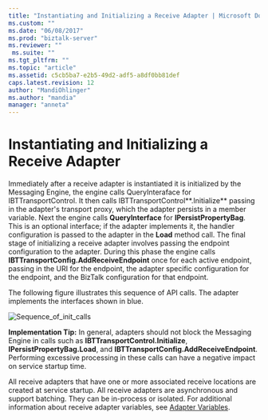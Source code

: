 ```yaml
---
title: "Instantiating and Initializing a Receive Adapter | Microsoft Docs"
ms.custom: ""
ms.date: "06/08/2017"
ms.prod: "biztalk-server"
ms.reviewer: ""
 ms.suite: ""
ms.tgt_pltfrm: ""
ms.topic: "article"
ms.assetid: c5cb5ba7-e2b5-49d2-adf5-a8df0bb81def
caps.latest.revision: 12
author: "MandiOhlinger"
ms.author: "mandia"
manager: "anneta"
---
```

# Instantiating and Initializing a Receive Adapter
Immediately after a receive adapter is instantiated it is initialized by the Messaging Engine, the engine calls QueryInteraface for IBTTransportControl. It then calls IBTTransportControl**.Initialize** passing in the adapter's transport proxy, which the adapter persists in a member variable. Next the engine calls **QueryInterface** for **IPersistPropertyBag**. This is an optional interface; if the adapter implements it, the handler configuration is passed to the adapter in the **Load** method call. The final stage of initializing a receive adapter involves passing the endpoint configuration to the adapter. During this phase the engine calls **IBTTransportConfig.AddReceiveEndpoint** once for each active endpoint, passing in the URI for the endpoint, the adapter specific configuration for the endpoint, and the BizTalk configuration for that endpoint.  
  
 The following figure illustrates this sequence of API calls. The adapter implements the interfaces shown in blue.  
  
 ![](../core/media/sequence-of-init-calls.gif "Sequence_of_init_calls")  
  
 **Implementation Tip:** In general, adapters should not block the Messaging Engine in calls such as **IBTTransportControl.Initialize**, **IPersistPropertyBag.Load**, and **IBTTransportConfig.AddReceiveEndpoint**. Performing excessive processing in these calls can have a negative impact on service startup time.  
  
 All receive adapters that have one or more associated receive locations are created at service startup. All receive adapters are asynchronous and support batching. They can be in-process or isolated. For additional information about receive adapter variables, see [Adapter Variables](../core/adapter-variables.md).